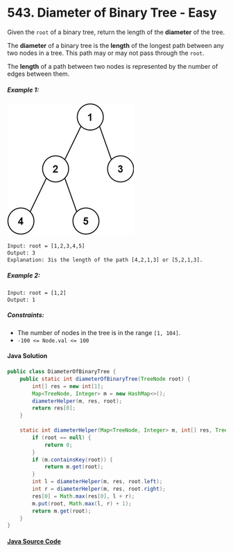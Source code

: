 # 543. Diameter of Binary Tree - Easy

Given the ```root``` of a binary tree, return the length of the <b>diameter</b> of the tree.

The <b>diameter</b> of a binary tree is the <b>length</b> of the longest path between any two nodes in a tree. This path may or may not pass through the ```root```.

The <b>length</b> of a path between two nodes is represented by the number of edges between them.

 
##### Example 1:

![](543_sample_01.jpeg)
```
Input: root = [1,2,3,4,5]
Output: 3
Explanation: 3is the length of the path [4,2,1,3] or [5,2,1,3].
```

##### Example 2:

```
Input: root = [1,2]
Output: 1
``` 

##### Constraints:

- The number of nodes in the tree is in the range ```[1, 104]```.
- ```-100 <= Node.val <= 100```

#### Java Solution
```java
public class DiameterOfBinaryTree {
    public static int diameterOfBinaryTree(TreeNode root) {
        int[] res = new int[1];
        Map<TreeNode, Integer> m = new HashMap<>();
        diameterHelper(m, res, root);
        return res[0];
    }

    static int diameterHelper(Map<TreeNode, Integer> m, int[] res, TreeNode root) {
        if (root == null) {
            return 0;
        }
        if (m.containsKey(root)) {
            return m.get(root);
        }
        int l = diameterHelper(m, res, root.left);
        int r = diameterHelper(m, res, root.right);
        res[0] = Math.max(res[0], l + r);
        m.put(root, Math.max(l, r) + 1);
        return m.get(root);
    }
}
```

#### [Java Source Code](../../../src/main/java/com/algorithm/treedatastructure/DiameterOfBinaryTree.java)